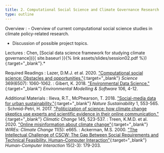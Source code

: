 ```yaml
---
title: 2. Computational Social Science and Climate Governance Research (18.3)
type: outline
---
```


Overview
: - Overview of current computational social science studies in climate policy-related research.
  - Discussion of possible project topics.

Lectures
: Chen, [Social data science framework for studying climate governance]({{ site.baseurl }}{% link assets/slides/session02.pdf %}){:target="_blank"}.*

Required Readings
: Lazer, D.M.J. et al. 2020. ["Computational social science: Obstacles and opportunities."](https://doi.org/10.1126/science.aaz8170){:target="_blank"} _Science_ 369(6507): 1060-1062.
: Gibert, K. 2018. ["Environmental Data Science."](https://doi.org/10.1016/j.envsoft.2018.04.005){:target="_blank"} _Environmental Modelling & Software_ 106, 4-12.

Additional Materials
: Ilieva, R.T., McPhearson, T. 2018. ["Social-media data for urban sustainability."](https://doi.org/10.1038/s41893-018-0153-6){:target="_blank"} _Nature Sustainability_ 1, 553-565.
: Schmid-Petri, H. 2017. ["Politicization of science: how climate change skeptics use experts and scientific evidence in their online communication."](https://doi.org/10.1007/s10584-017-2112-z){:target="_blank"} _Climatic Change_ 145, 523-537.
: Treen, K.M.D. et al. 2020. ["Online misinformation about climate change"]( https://doi.org/10.1002/wcc.665){:target="_blank"} _WIREs: Climate Change_ 11(5): e665.
: Ackerman, M.S. 2000. ["The Intellectual Challenge of CSCW: The Gap Between Social Requirements and Technical Feasibility. Human–Computer Interaction"](https://www.tandfonline.com/doi/abs/10.1207/S15327051HCI1523_5){:target="_blank"} _Human-Computer Interaction_ 15(2-3): 179-203.